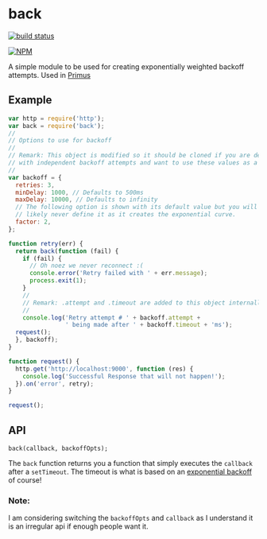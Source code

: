 # back

[![build
status](https://secure.travis-ci.org/jcrugzz/back.png)](http://travis-ci.org/jcrugzz/back)

[![NPM](https://nodei.co/npm/back.png)](https://nodei.co/npm/back/)

A simple module to be used for creating exponentially weighted backoff attempts.
Used in [Primus][Primus]

## Example

```js
var http = require('http');
var back = require('back');
//
// Options to use for backoff
//
// Remark: This object is modified so it should be cloned if you are dealing
// with independent backoff attempts and want to use these values as a base.
//
var backoff = {
  retries: 3,
  minDelay: 1000, // Defaults to 500ms
  maxDelay: 10000, // Defaults to infinity
  // The following option is shown with its default value but you will most
  // likely never define it as it creates the exponential curve.
  factor: 2,
};

function retry(err) {
  return back(function (fail) {
    if (fail) {
      // Oh noez we never reconnect :(
      console.error('Retry failed with ' + err.message);
      process.exit(1);
    }
    //
    // Remark: .attempt and .timeout are added to this object internally
    //
    console.log('Retry attempt # ' + backoff.attempt +
                ' being made after ' + backoff.timeout + 'ms');
  request();
  }, backoff);
}

function request() {
  http.get('http://localhost:9000', function (res) {
    console.log('Successful Response that will not happen!');
  }).on('error', retry);
}

request();
```

## API

`back(callback, backoffOpts);`

The `back` function returns you a function that simply executes the `callback`
after a `setTimeout`. The timeout is what is based on an [exponential
backoff](http://dthain.blogspot.nl/2009/02/exponential-backoff-in-distributed.html) of course!

### Note:

I am considering switching the `backoffOpts` and `callback` as I understand it
is an irregular api if enough people want it.

[Primus]: https://github.com/3rd-Eden/primus

